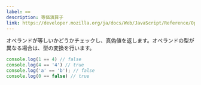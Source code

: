 ```yaml
---
label: ==
description: 等価演算子
link: https://developer.mozilla.org/ja/docs/Web/JavaScript/Reference/Operators/Equality
---
```


オペランドが等しいかどうかチェックし、真偽値を返します。オペランドの型が異なる場合は、型の変換を行います。

```typescript
console.log(1 == 4) // false
console.log(4 == '4') // true
console.log('a' == 'b'); // false
console.log(0 == false) // true
```
